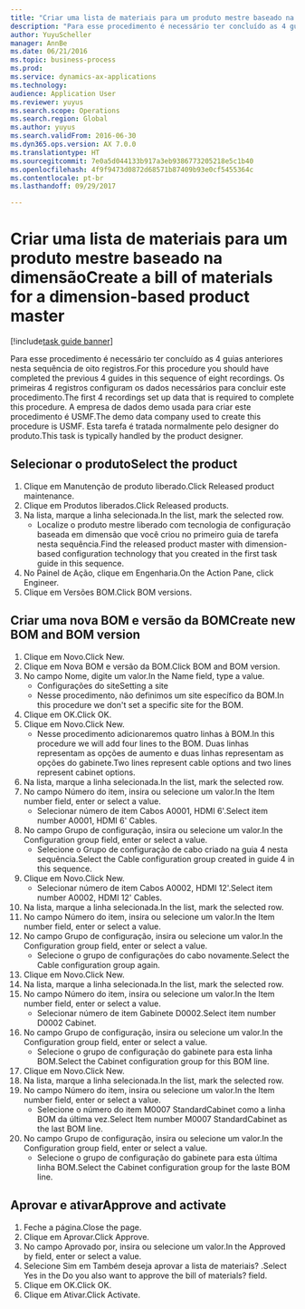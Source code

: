 ```yaml
--- 
title: "Criar uma lista de materiais para um produto mestre baseado na dimensão"
description: "Para esse procedimento é necessário ter concluído as 4 guias anteriores nesta sequência de oito registros."
author: YuyuScheller
manager: AnnBe
ms.date: 06/21/2016
ms.topic: business-process
ms.prod: 
ms.service: dynamics-ax-applications
ms.technology: 
audience: Application User
ms.reviewer: yuyus
ms.search.scope: Operations
ms.search.region: Global
ms.author: yuyus
ms.search.validFrom: 2016-06-30
ms.dyn365.ops.version: AX 7.0.0
ms.translationtype: HT
ms.sourcegitcommit: 7e0a5d044133b917a3eb9386773205218e5c1b40
ms.openlocfilehash: 4f9f9473d0872d68571b87409b93e0cf5455364c
ms.contentlocale: pt-br
ms.lasthandoff: 09/29/2017

---
```

# <a name="create-a-bill-of-materials-for-a-dimension-based-product-master"></a><span data-ttu-id="51f5b-103">Criar uma lista de materiais para um produto mestre baseado na dimensão</span><span class="sxs-lookup"><span data-stu-id="51f5b-103">Create a bill of materials for a dimension-based product master</span></span>

[!include[task guide banner](../../includes/task-guide-banner.md)]

<span data-ttu-id="51f5b-104">Para esse procedimento é necessário ter concluído as 4 guias anteriores nesta sequência de oito registros.</span><span class="sxs-lookup"><span data-stu-id="51f5b-104">For this procedure you should have completed the previous 4 guides in this sequence of eight recordings.</span></span> <span data-ttu-id="51f5b-105">Os primeiras 4 registros configuram os dados necessários para concluir este procedimento.</span><span class="sxs-lookup"><span data-stu-id="51f5b-105">The first 4 recordings set up data that is required to complete this procedure.</span></span> <span data-ttu-id="51f5b-106">A empresa de dados demo usada para criar este procedimento é USMF.</span><span class="sxs-lookup"><span data-stu-id="51f5b-106">The demo data company used to create this procedure is USMF.</span></span> <span data-ttu-id="51f5b-107">Esta tarefa é tratada normalmente pelo designer do produto.</span><span class="sxs-lookup"><span data-stu-id="51f5b-107">This task is typically handled by the product designer.</span></span>


## <a name="select-the-product"></a><span data-ttu-id="51f5b-108">Selecionar o produto</span><span class="sxs-lookup"><span data-stu-id="51f5b-108">Select the product</span></span>
1. <span data-ttu-id="51f5b-109">Clique em Manutenção de produto liberado.</span><span class="sxs-lookup"><span data-stu-id="51f5b-109">Click Released product maintenance.</span></span>
2. <span data-ttu-id="51f5b-110">Clique em Produtos liberados.</span><span class="sxs-lookup"><span data-stu-id="51f5b-110">Click Released products.</span></span>
3. <span data-ttu-id="51f5b-111">Na lista, marque a linha selecionada.</span><span class="sxs-lookup"><span data-stu-id="51f5b-111">In the list, mark the selected row.</span></span>
    * <span data-ttu-id="51f5b-112">Localize o produto mestre liberado com tecnologia de configuração baseada em dimensão que você criou no primeiro guia de tarefa nesta sequência.</span><span class="sxs-lookup"><span data-stu-id="51f5b-112">Find the released product master with dimension-based configuration technology that you created in the first task guide in this sequence.</span></span>  
4. <span data-ttu-id="51f5b-113">No Painel de Ação, clique em Engenharia.</span><span class="sxs-lookup"><span data-stu-id="51f5b-113">On the Action Pane, click Engineer.</span></span>
5. <span data-ttu-id="51f5b-114">Clique em Versões BOM.</span><span class="sxs-lookup"><span data-stu-id="51f5b-114">Click BOM versions.</span></span>

## <a name="create-new-bom-and-bom-version"></a><span data-ttu-id="51f5b-115">Criar uma nova BOM e versão da BOM</span><span class="sxs-lookup"><span data-stu-id="51f5b-115">Create new BOM and BOM version</span></span>
1. <span data-ttu-id="51f5b-116">Clique em Novo.</span><span class="sxs-lookup"><span data-stu-id="51f5b-116">Click New.</span></span>
2. <span data-ttu-id="51f5b-117">Clique em Nova BOM e versão da BOM.</span><span class="sxs-lookup"><span data-stu-id="51f5b-117">Click BOM and BOM version.</span></span>
3. <span data-ttu-id="51f5b-118">No campo Nome, digite um valor.</span><span class="sxs-lookup"><span data-stu-id="51f5b-118">In the Name field, type a value.</span></span>
    * <span data-ttu-id="51f5b-119">Configurações do site</span><span class="sxs-lookup"><span data-stu-id="51f5b-119">Setting a site</span></span>  
    * <span data-ttu-id="51f5b-120">Nesse procedimento, não definimos um site específico da BOM.</span><span class="sxs-lookup"><span data-stu-id="51f5b-120">In this procedure we don't set a specific site for the BOM.</span></span>  
4. <span data-ttu-id="51f5b-121">Clique em OK.</span><span class="sxs-lookup"><span data-stu-id="51f5b-121">Click OK.</span></span>
5. <span data-ttu-id="51f5b-122">Clique em Novo.</span><span class="sxs-lookup"><span data-stu-id="51f5b-122">Click New.</span></span>
    * <span data-ttu-id="51f5b-123">Nesse procedimento adicionaremos quatro linhas à BOM.</span><span class="sxs-lookup"><span data-stu-id="51f5b-123">In this procedure we will add four lines to the BOM.</span></span> <span data-ttu-id="51f5b-124">Duas linhas representam as opções de aumento e duas linhas representam as opções do gabinete.</span><span class="sxs-lookup"><span data-stu-id="51f5b-124">Two lines represent cable options and two lines represent cabinet options.</span></span>  
6. <span data-ttu-id="51f5b-125">Na lista, marque a linha selecionada.</span><span class="sxs-lookup"><span data-stu-id="51f5b-125">In the list, mark the selected row.</span></span>
7. <span data-ttu-id="51f5b-126">No campo Número do item, insira ou selecione um valor.</span><span class="sxs-lookup"><span data-stu-id="51f5b-126">In the Item number field, enter or select a value.</span></span>
    * <span data-ttu-id="51f5b-127">Selecionar número de item Cabos A0001, HDMI 6'.</span><span class="sxs-lookup"><span data-stu-id="51f5b-127">Select item number A0001, HDMI 6' Cables.</span></span>  
8. <span data-ttu-id="51f5b-128">No campo Grupo de configuração, insira ou selecione um valor.</span><span class="sxs-lookup"><span data-stu-id="51f5b-128">In the Configuration group field, enter or select a value.</span></span>
    * <span data-ttu-id="51f5b-129">Selecione o Grupo de configuração de cabo criado na guia 4 nesta sequência.</span><span class="sxs-lookup"><span data-stu-id="51f5b-129">Select the Cable configuration group created in guide 4 in this sequence.</span></span>  
9. <span data-ttu-id="51f5b-130">Clique em Novo.</span><span class="sxs-lookup"><span data-stu-id="51f5b-130">Click New.</span></span>
    * <span data-ttu-id="51f5b-131">Selecionar número de item Cabos A0002, HDMI 12'.</span><span class="sxs-lookup"><span data-stu-id="51f5b-131">Select item number A0002, HDMI 12' Cables.</span></span>  
10. <span data-ttu-id="51f5b-132">Na lista, marque a linha selecionada.</span><span class="sxs-lookup"><span data-stu-id="51f5b-132">In the list, mark the selected row.</span></span>
11. <span data-ttu-id="51f5b-133">No campo Número do item, insira ou selecione um valor.</span><span class="sxs-lookup"><span data-stu-id="51f5b-133">In the Item number field, enter or select a value.</span></span>
12. <span data-ttu-id="51f5b-134">No campo Grupo de configuração, insira ou selecione um valor.</span><span class="sxs-lookup"><span data-stu-id="51f5b-134">In the Configuration group field, enter or select a value.</span></span>
    * <span data-ttu-id="51f5b-135">Selecione o grupo de configurações do cabo novamente.</span><span class="sxs-lookup"><span data-stu-id="51f5b-135">Select the Cable configuration group again.</span></span>  
13. <span data-ttu-id="51f5b-136">Clique em Novo.</span><span class="sxs-lookup"><span data-stu-id="51f5b-136">Click New.</span></span>
14. <span data-ttu-id="51f5b-137">Na lista, marque a linha selecionada.</span><span class="sxs-lookup"><span data-stu-id="51f5b-137">In the list, mark the selected row.</span></span>
15. <span data-ttu-id="51f5b-138">No campo Número do item, insira ou selecione um valor.</span><span class="sxs-lookup"><span data-stu-id="51f5b-138">In the Item number field, enter or select a value.</span></span>
    * <span data-ttu-id="51f5b-139">Selecionar número de item Gabinete D0002.</span><span class="sxs-lookup"><span data-stu-id="51f5b-139">Select item number D0002 Cabinet.</span></span>  
16. <span data-ttu-id="51f5b-140">No campo Grupo de configuração, insira ou selecione um valor.</span><span class="sxs-lookup"><span data-stu-id="51f5b-140">In the Configuration group field, enter or select a value.</span></span>
    * <span data-ttu-id="51f5b-141">Selecione o grupo de configuração do gabinete para esta linha BOM.</span><span class="sxs-lookup"><span data-stu-id="51f5b-141">Select the Cabinet configuration group for this BOM line.</span></span>  
17. <span data-ttu-id="51f5b-142">Clique em Novo.</span><span class="sxs-lookup"><span data-stu-id="51f5b-142">Click New.</span></span>
18. <span data-ttu-id="51f5b-143">Na lista, marque a linha selecionada.</span><span class="sxs-lookup"><span data-stu-id="51f5b-143">In the list, mark the selected row.</span></span>
19. <span data-ttu-id="51f5b-144">No campo Número do item, insira ou selecione um valor.</span><span class="sxs-lookup"><span data-stu-id="51f5b-144">In the Item number field, enter or select a value.</span></span>
    * <span data-ttu-id="51f5b-145">Selecione o número do item M0007 StandardCabinet como a linha BOM da última vez.</span><span class="sxs-lookup"><span data-stu-id="51f5b-145">Select Item number M0007 StandardCabinet as the last BOM line.</span></span>  
20. <span data-ttu-id="51f5b-146">No campo Grupo de configuração, insira ou selecione um valor.</span><span class="sxs-lookup"><span data-stu-id="51f5b-146">In the Configuration group field, enter or select a value.</span></span>
    * <span data-ttu-id="51f5b-147">Selecione o grupo de configuração do gabinete para esta última linha BOM.</span><span class="sxs-lookup"><span data-stu-id="51f5b-147">Select the Cabinet configuration group for the laste BOM line.</span></span>  

## <a name="approve-and-activate"></a><span data-ttu-id="51f5b-148">Aprovar e ativar</span><span class="sxs-lookup"><span data-stu-id="51f5b-148">Approve and activate</span></span>
1. <span data-ttu-id="51f5b-149">Feche a página.</span><span class="sxs-lookup"><span data-stu-id="51f5b-149">Close the page.</span></span>
2. <span data-ttu-id="51f5b-150">Clique em Aprovar.</span><span class="sxs-lookup"><span data-stu-id="51f5b-150">Click Approve.</span></span>
3. <span data-ttu-id="51f5b-151">No campo Aprovado por, insira ou selecione um valor.</span><span class="sxs-lookup"><span data-stu-id="51f5b-151">In the Approved by field, enter or select a value.</span></span>
4. <span data-ttu-id="51f5b-152">Selecione Sim em Também deseja aprovar a lista de materiais? .</span><span class="sxs-lookup"><span data-stu-id="51f5b-152">Select Yes in the Do you also want to approve the bill of materials? field.</span></span>
5. <span data-ttu-id="51f5b-153">Clique em OK.</span><span class="sxs-lookup"><span data-stu-id="51f5b-153">Click OK.</span></span>
6. <span data-ttu-id="51f5b-154">Clique em Ativar.</span><span class="sxs-lookup"><span data-stu-id="51f5b-154">Click Activate.</span></span>


